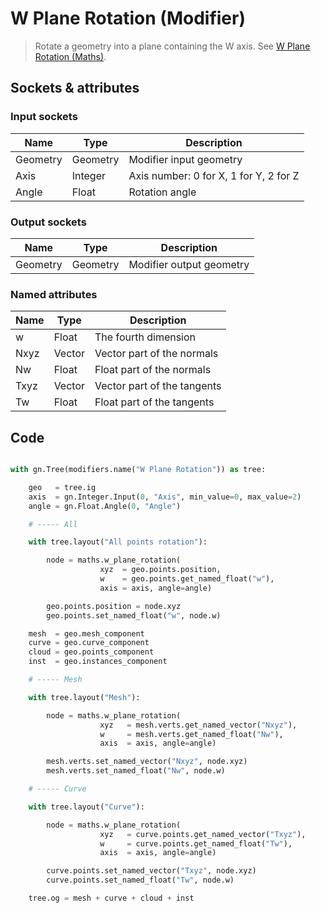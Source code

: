 # W Plane Rotation (Modifier)

> Rotate a geometry into a plane containing the W axis. See [W Plane Rotation (Maths)](w_plane_rotation.md).

## Sockets & attributes

### Input sockets

| Name        | Type        | Description                                                           |
| ----------- | ----------- | --------------------------------------------------------------------- |
| Geometry    | Geometry    | Modifier input geometry                                               |
| Axis        | Integer     | Axis number: 0 for X, 1 for Y, 2 for Z                                |
| Angle       | Float       | Rotation angle                                                        |

### Output sockets

| Name        | Type        | Description                                                           |
| ----------- | ----------- | --------------------------------------------------------------------- |
| Geometry    | Geometry    | Modifier output geometry                                              |

### Named attributes

| Name        | Type        | Description                                                           |
| ----------- | ----------- | --------------------------------------------------------------------- |
| w           | Float       | The fourth dimension                                                  |
| Nxyz        | Vector      | Vector part of the normals                                            |
| Nw          | Float       | Float part of the normals                                             |
| Txyz        | Vector      | Vector part of the tangents                                           |
| Tw          | Float       | Float part of the tangents                                           |


## Code

``` python

with gn.Tree(modifiers.name("W Plane Rotation")) as tree:

    geo   = tree.ig
    axis  = gn.Integer.Input(0, "Axis", min_value=0, max_value=2) 
    angle = gn.Float.Angle(0, "Angle")

    # ----- All

    with tree.layout("All points rotation"):

        node = maths.w_plane_rotation(
                    xyz  = geo.points.position,
                    w    = geo.points.get_named_float("w"), 
                    axis = axis, angle=angle)

        geo.points.position = node.xyz
        geo.points.set_named_float("w", node.w)

    mesh  = geo.mesh_component
    curve = geo.curve_component
    cloud = geo.points_component
    inst  = geo.instances_component

    # ----- Mesh

    with tree.layout("Mesh"):

        node = maths.w_plane_rotation(
                    xyz   = mesh.verts.get_named_vector("Nxyz"),
                    w     = mesh.verts.get_named_float("Nw"), 
                    axis  = axis, angle=angle)

        mesh.verts.set_named_vector("Nxyz", node.xyz)
        mesh.verts.set_named_float("Nw", node.w)

    # ----- Curve

    with tree.layout("Curve"):

        node = maths.w_plane_rotation(
                    xyz   = curve.points.get_named_vector("Txyz"),
                    w     = curve.points.get_named_float("Tw"), 
                    axis  = axis, angle=angle)

        curve.points.set_named_vector("Txyz", node.xyz)
        curve.points.set_named_float("Tw", node.w)

    tree.og = mesh + curve + cloud + inst
        


```

